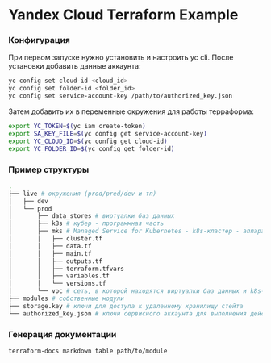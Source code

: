 # Yandex Cloud Terraform Example

### Конфигурация

При первом запуске нужно установить и настроить yc cli.
После установки добавить данные аккаунта:

```bash
yc config set cloud-id <cloud_id>
yc config set folder-id <folder_id>
yc config set service-account-key /path/to/authorized_key.json
```

Затем добавить их в переменные окружения для работы терраформа:

```bash
export YC_TOKEN=$(yc iam create-token)
export SA_KEY_FILE=$(yc config get service-account-key)
export YC_CLOUD_ID=$(yc config get cloud-id)
export YC_FOLDER_ID=$(yc config get folder-id)
```

### Пример структуры

```bash
.
├── live # окружения (prod/pred/dev и тп)
│   ├── dev
│   └── prod
│       ├── data_stores # виртуалки баз данных
│       ├── k8s # кубер - программная часть
│       ├── mks # Managed Service for Kubernetes - k8s-кластер - аппаратная часть
│       │   ├── cluster.tf
│       │   ├── data.tf
│       │   ├── main.tf
│       │   ├── outputs.tf
│       │   ├── terraform.tfvars
│       │   ├── variables.tf
│       │   └── versions.tf
│       └── vpc # сеть, в которой находятся виртуалки баз данных и k8s-кластер
├── modules # собственные модули
├── storage.key # ключи для доступа к удаленному хранилищу стейта
└── authorized_key.json # ключи сервисного аккаунта для выполнения действий от его лица
```

### Генерация документации

```bash
terraform-docs markdown table path/to/module
```
